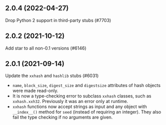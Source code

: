 ## 2.0.4 (2022-04-27)

Drop Python 2 support in third-party stubs (#7703)

## 2.0.2 (2021-10-12)

Add star to all non-0.1 versions (#6146)

## 2.0.1 (2021-09-14)

Update the `xxhash` and `hashlib` stubs (#6031)

* `name`, `block_size`, `digest_size` and `digestsize` attributes of hash objects were made read-only.
* It is now a type-checking error to subclass `xxhash` classes, such as `xxhash.xxh32`. Previously it was an error only at runtime.
* `xxhash` functions now accept strings as input and any object with `__index__()` method for `seed` (instead of requiring an integer). They also fail the type checking if no arguments are given.

